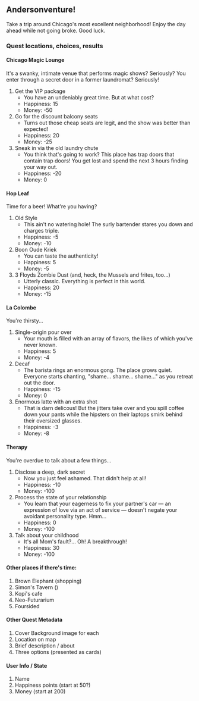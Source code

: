 ## Andersonventure!

Take a trip around Chicago's most excellent neighborhood! Enjoy the day ahead while not going broke. Good luck.

### Quest locations, choices, results

#### Chicago Magic Lounge
It's a swanky, intimate venue that performs magic shows? Seriously? You enter through a secret door in a former laundromat? Seriously!
1. Get the VIP package
    - You have an undeniably great time. But at what cost?
    - Happiness: 15
    - Money: -50
1. Go for the discount balcony seats
    - Turns out those cheap seats are legit, and the show was better than expected!
    - Happiness: 20
    - Money: -25
1. Sneak in via the old laundry chute
    - You think that's going to work? This place has trap doors that contain trap doors! You get lost and spend the next 3 hours finding your way out.
    - Happiness: -20
    - Money: 0

#### Hop Leaf
Time for a beer! What're you having?
1. Old Style
    - This ain't no watering hole! The surly bartender stares you down and charges triple.
    - Happiness: -5
    - Money: -10
1. Boon Oude Kriek
    - You can taste the authenticity!
    - Happiness: 5
    - Money: -5
1. 3 Floyds Zombie Dust (and, heck, the Mussels and frites, too...)
    - Utterly classic. Everything is perfect in this world. 
    - Happiness: 20
    - Money: -15

#### La Colombe
You're thirsty...
1. Single-origin pour over
    - Your mouth is filled with an array of flavors, the likes of which you've never known.
    - Happiness: 5
    - Money: -4
1. Decaf
    - The barista rings an enormous gong. The place grows quiet. Everyone starts chanting, "shame... shame... shame..." as you retreat out the door.
    - Happiness: -15
    - Money: 0
1. Enormous latte with an extra shot
    - That is darn delicous! But the jitters take over and you spill coffee down your pants while the hipsters on their laptops smirk behind their oversized glasses. 
    - Happiness: -3
    - Money: -8

#### Therapy
You're overdue to talk about a few things...
1. Disclose a deep, dark secret
    - Now you just feel ashamed. That didn't help at all!
    - Happiness: -10
    - Money: -100
1. Process the state of your relationship 
    - You learn that your eagerness to fix your partner's car — an expression of love via an act of service — doesn't negate your avoidant personality type. Hmm...
    - Happiness: 0
    - Money: -100
1. Talk about your childhood
    - It's all Mom's fault?... Oh! A breakthrough!
    - Happiness: 30
    - Money: -100

#### Other places if there's time:
1. Brown Elephant (shopping)
1. Simon's Tavern ()
1. Kopi's cafe
1. Neo-Futurarium
1. Foursided


#### Other Quest Metadata
1. Cover Background image for each
1. Location on map
1. Brief description / about
1. Three options (presented as cards)


#### User Info / State
1. Name
1. Happiness points (start at 50?)
1. Money (start at 200)